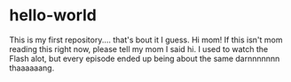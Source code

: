 # hello-world
This is my first repository.... that's bout it I guess. Hi mom! If this isn't mom reading this right now, please tell my mom I said hi.
I used to watch the Flash alot, but every episode ended up being about the same darnnnnnnn thaaaaaang.
